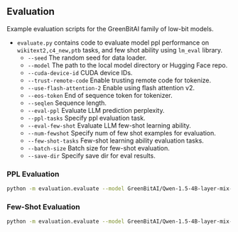 ## Evaluation

Example evaluation scripts for the GreenBitAI family of low-bit models.
- `evaluate.py` contains code to evaluate model ppl performance on `wikitext2,c4_new,ptb` tasks, and few shot ability using `lm_eval` library.
    - `--seed` The random seed for data loader.
    - `--model` The path to the local model directory or Hugging Face repo.
    - `--cuda-device-id` CUDA device IDs.
    - `--trust-remote-code` Enable trusting remote code for tokenize.
    - `--use-flash-attention-2` Enable using flash attention v2.
    - `--eos-token` End of sequence token for tokenizer.
    - `--seqlen` Sequence length.
    - `--eval-ppl` Evaluate LLM prediction perplexity.
    - `--ppl-tasks` Specify ppl evaluation task.
    - `--eval-few-shot` Evaluate LLM few-shot learning ability.
    - `--num-fewshot` Specify num of few shot examples for evaluation.
    - `--few-shot-tasks` Few-shot learning ability evaluation tasks.
    - `--batch-size` Batch size for few-shot evaluation.
    - `--save-dir` Specify save dir for eval results.

### PPL Evaluation
```bash
python -m evaluation.evaluate --model GreenBitAI/Qwen-1.5-4B-layer-mix-bpw-3.0 --trust-remote-code --eval-ppl -ppl-tasks wikitext2,c4_new,ptb
```

### Few-Shot Evaluation
```bash
python -m evaluation.evaluate --model GreenBitAI/Qwen-1.5-4B-layer-mix-bpw-3.0 --trust-remote-code --batch-size 16 --few-shot-tasks wic,boolq --eval-few-shot
```

